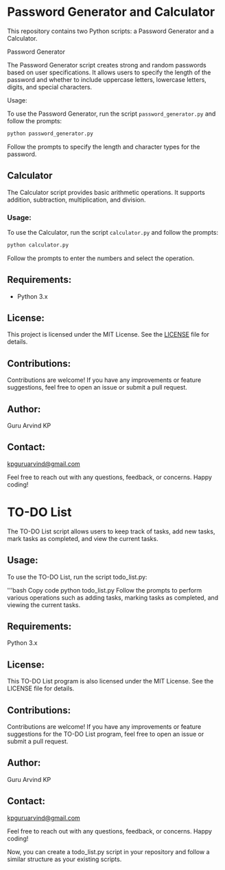 # Password Generator and Calculator

This repository contains two Python scripts: a Password Generator and a Calculator.

 Password Generator

The Password Generator script creates strong and random passwords based on user specifications. It allows users to specify the length of the password and whether to include uppercase letters, lowercase letters, digits, and special characters.

Usage:

To use the Password Generator, run the script `password_generator.py` and follow the prompts:

```bash
python password_generator.py
```

Follow the prompts to specify the length and character types for the password.

## Calculator

The Calculator script provides basic arithmetic operations. It supports addition, subtraction, multiplication, and division.

### Usage:

To use the Calculator, run the script `calculator.py` and follow the prompts:

```bash
python calculator.py
```

Follow the prompts to enter the numbers and select the operation.

## Requirements:

- Python 3.x

## License:

This project is licensed under the MIT License. See the [LICENSE](LICENSE) file for details.

## Contributions:

Contributions are welcome! If you have any improvements or feature suggestions, feel free to open an issue or submit a pull request.

## Author:

Guru Arvind KP

## Contact:

kpguruarvind@gmail.com

Feel free to reach out with any questions, feedback, or concerns. Happy coding!
# TO-DO List
The TO-DO List script allows users to keep track of tasks, add new tasks, mark tasks as completed, and view the current tasks.

## Usage:
To use the TO-DO List, run the script todo_list.py:

'''bash
Copy code
python todo_list.py
Follow the prompts to perform various operations such as adding tasks, marking tasks as completed, and viewing the current tasks.

## Requirements:
Python 3.x
## License:
This TO-DO List program is also licensed under the MIT License. See the LICENSE file for details.

## Contributions:
Contributions are welcome! If you have any improvements or feature suggestions for the TO-DO List program, feel free to open an issue or submit a pull request.

## Author:
Guru Arvind KP

## Contact:
kpguruarvind@gmail.com

Feel free to reach out with any questions, feedback, or concerns. Happy coding!

Now, you can create a todo_list.py script in your repository and follow a similar structure as your existing scripts.





